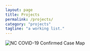 ```yaml
---
layout: page
title: Projects
permalink: /projects/
category: "projects"
tagline: "a working list."
---
```


![NC COVID-19 Confirmed Case Map](https://pillaim.github.io/NC_COVID19_Map/)
